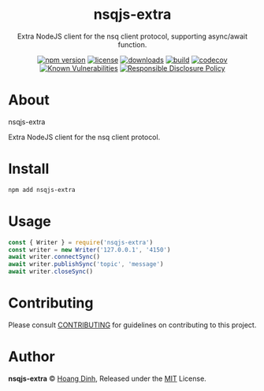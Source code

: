 <p align="center"><h1 align="center">
  nsqjs-extra
</h1>

<p align="center">
  Extra NodeJS client for the nsq client protocol, supporting async/await function.
</p>

<p align="center">
  <a href="https://www.npmjs.org/package/nsqjs-extra"><img src="https://badgen.net/npm/v/nsqjs-extra" alt="npm version"/></a>
  <a href="https://www.npmjs.org/package/nsqjs-extra"><img src="https://badgen.net/npm/license/nsqjs-extra" alt="license"/></a>
  <a href="https://www.npmjs.org/package/nsqjs-extra"><img src="https://badgen.net/npm/dt/nsqjs-extra" alt="downloads"/></a>
  <a href="https://travis-ci.org/kydrenw/nsqjs-extra"><img src="https://badgen.net/travis/kydrenw/nsqjs-extra" alt="build"/></a>
  <a href="https://codecov.io/gh/kydrenw/nsqjs-extra"><img src="https://badgen.net/codecov/c/github/kydrenw/nsqjs-extra" alt="codecov"/></a>
  <a href="https://snyk.io/test/github/kydrenw/nsqjs-extra"><img src="https://snyk.io/test/github/kydrenw/nsqjs-extra/badge.svg" alt="Known Vulnerabilities"/></a>
  <a href="./SECURITY.md"><img src="https://img.shields.io/badge/Security-Responsible%20Disclosure-yellow.svg" alt="Responsible Disclosure Policy" /></a>
</p>

# About

nsqjs-extra

Extra NodeJS client for the nsq client protocol.

# Install

```bash
npm add nsqjs-extra
```

# Usage

```js
const { Writer } = require('nsqjs-extra')
const writer = new Writer('127.0.0.1', '4150')
await writer.connectSync()
await writer.publishSync('topic', 'message')
await writer.closeSync()
```

# Contributing

Please consult [CONTRIBUTING](./CONTRIBUTING.md) for guidelines on contributing to this project.

# Author

**nsqjs-extra** © [Hoang Dinh](https://github.com/kydrenw), Released under the [MIT](./LICENSE) License.

